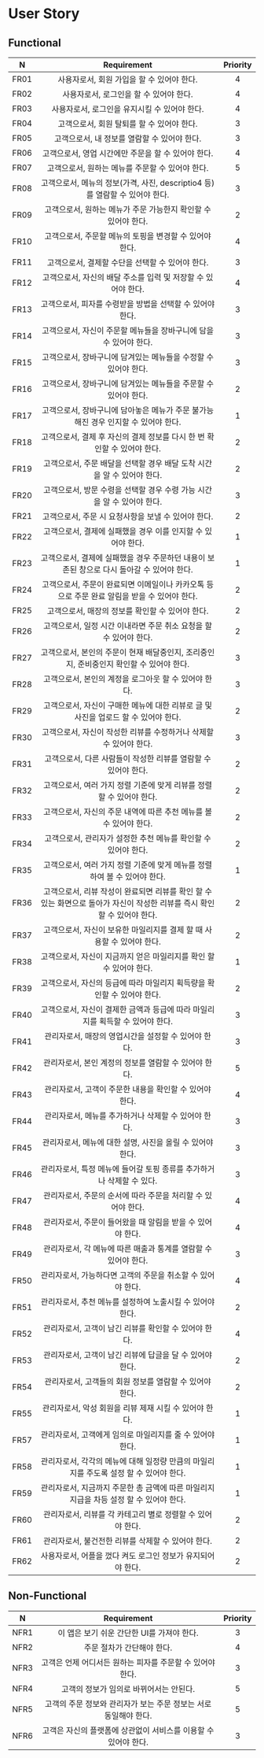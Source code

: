 # User Story

## Functional

N | Requirement | Priority
---|:---:|:---:
FR01 | 사용자로서, 회원 가입을 할 수 있어야 한다. | 4
FR02 | 사용자로서, 로그인을 할 수 있어야 한다. | 4
FR03 | 사용자로서, 로그인을 유지시킬 수 있어야 한다. | 4
FR04 | 고객으로서, 회원 탈퇴를 할 수 있어야 한다. | 3
FR05 | 고객으로서, 내 정보를 열람할 수 있어야 한다. | 3
FR06 | 고객으로서, 영업 시간에만 주문을 할 수 있어야 한다. | 4
FR07 | 고객으로서, 원하는 메뉴를 주문할 수 있어야 한다. | 5
FR08 | 고객으로서, 메뉴의 정보(가격, 사진, descriptio4 등)를 열람할 수 있어야 한다. | 3
FR09 | 고객으로서, 원하는 메뉴가 주문 가능한지 확인할 수 있어야 한다. | 2
FR10 | 고객으로서, 주문할 메뉴의 토핑을 변경할 수 있어야 한다. | 4
FR11 | 고객으로서, 결제할 수단을 선택할 수 있어야 한다. | 3
FR12 | 고객으로서, 자신의 배달 주소를 입력 및 저장할 수 있어야 한다. | 4
FR13 | 고객으로서, 피자를 수령받을 방법을 선택할 수 있어야 한다. | 3
FR14 | 고객으로서, 자신이 주문할 메뉴들을 장바구니에 담을 수 있어야 한다. | 3
FR15 | 고객으로서, 장바구니에 담겨있는 메뉴들을 수정할 수 있어야 한다. | 3
FR16 | 고객으로서, 장바구니에 담겨있는 메뉴들을 주문할 수 있어야 한다. | 2
FR17 | 고객으로서, 장바구니에 담아놓은 메뉴가 주문 불가능해진 경우 인지할 수 있어야  한다. | 1
FR18 | 고객으로서, 결제 후 자신의 결제 정보를 다시 한 번 확인할 수 있어야 한다. | 2
FR19 | 고객으로서, 주문 배달을 선택할 경우 배달 도착 시간을 알 수 있어야 한다. | 2
FR20 | 고객으로서, 방문 수령을 선택할 경우 수령 가능 시간을 알 수 있어야 한다. | 3
FR21 | 고객으로서, 주문 시 요청사항을 보낼 수 있어야 한다. | 2
FR22 | 고객으로서, 결제에 실패했을 경우 이를 인지할 수 있어야 한다. | 1
FR23 | 고객으로서, 결제에 실패했을 경우 주문하던 내용이 보존된 창으로 다시 돌아갈 수 있어야 한다. | 1  
FR24 | 고객으로서, 주문이 완료되면 이메일이나 카카오톡 등으로 주문 완료 알림을 받을 수 있어야 한다. | 2
FR25 | 고객으로서, 매장의 정보를 확인할 수 있어야 한다. | 2
FR26 | 고객으로서, 일정 시간 이내라면 주문 취소 요청을 할 수 있어야 한다. | 2
FR27 | 고객으로서, 본인의 주문이 현재 배달중인지, 조리중인지, 준비중인지 확인할 수 있어야 한다. | 3
FR28 | 고객으로서, 본인의 계정을 로그아웃 할 수 있어야 한다. | 3
FR29 | 고객으로서, 자신이 구매한 메뉴에 대한 리뷰로 글 및 사진을 업로드 할 수 있어야 한다. | 2
FR30 | 고객으로서, 자신이 작성한 리뷰를 수정하거나 삭제할 수 있어야 한다. | 3
FR31 | 고객으로서, 다른 사람들이 작성한 리뷰를 열람할 수 있어야 한다. | 2
FR32 | 고객으로서, 여러 가지 정렬 기준에 맞게 리뷰를 정렬할 수 있어야 한다. | 2
FR33 | 고객으로서, 자신의 주문 내역에 따른 추천 메뉴를 볼 수 있어야 한다. | 2
FR34 | 고객으로서, 관리자가 설정한 추천 메뉴를 확인할 수 있어야 한다. | 2
FR35 | 고객으로서, 여러 가지 정렬 기준에 맞게 메뉴를 정렬하여 볼 수 있어야 한다. | 1
FR36 | 고객으로서, 리뷰 작성이 완료되면 리뷰를 확인 할 수 있는 화면으로 돌아가 자신이 작성한 리뷰를 즉시 확인 할 수 있어야 한다. | 2
FR37 | 고객으로서, 자신이 보유한 마일리지를 결제 할 때 사용할 수 있어야 한다. | 2
FR38 | 고객으로서, 자신이 지금까지 얻은 마일리지를 확인 할 수 있어야 한다. | 1
FR39 | 고객으로서, 자신의 등급에 따라 마일리지 획득량을 확인할 수 있어야 한다. | 2 
FR40 | 고객으로서, 자신이 결제한 금액과 등급에 따라 마일리지를 획득할 수 있어야 한다. | 3
FR41 | 관리자로서, 매장의 영업시간을 설정할 수 있어야 한다. | 3
FR42 | 관리자로서, 본인 계정의 정보를 열람할 수 있어야 한다. | 5
FR43 | 관리자로서, 고객이 주문한 내용을 확인할 수 있어야 한다. | 4
FR44 | 관리자로서, 메뉴를 추가하거나 삭제할 수 있어야 한다. | 3
FR45 | 관리자로서, 메뉴에 대한 설명, 사진을 올릴 수 있어야 한다. | 3
FR46 | 관리자로서, 특정 메뉴에 들어갈 토핑 종류를 추가하거나 삭제할 수 있다. | 3
FR47 | 관리자로서, 주문의 순서에 따라 주문을 처리할 수 있어야 한다. | 4
FR48 | 관리자로서, 주문이 들어왔을 때 알림을 받을 수 있어야 한다. | 4
FR49 | 관리자로서, 각 메뉴에 따른 매출과 통계를 열람할 수 있어야 한다. | 3
FR50 | 관리자로서, 가능하다면 고객의 주문을 취소할 수 있어야 한다. | 4
FR51 | 관리자로서, 추천 메뉴를 설정하여 노출시킬 수 있어야 한다. | 2
FR52 | 관리자로서, 고객이 남긴 리뷰를 확인할 수 있어야 한다. | 4
FR53 | 관리자로서, 고객이 남긴 리뷰에 답글을 달 수 있어야 한다. | 2
FR54 | 관리자로서, 고객들의 회원 정보를 열람할 수 있어야 한다. | 2
FR55 | 관리자로서, 악성 회원을 리뷰 제재 시킬 수 있어야 한다. | 1
FR57 | 관리자로서, 고객에게 임의로 마일리지를 줄 수 있어야 한다. | 1
FR58 | 관리자로서, 각각의 메뉴에 대해 일정량 만큼의 마일리지를 주도록 설정 할 수 있어야 한다. | 1
FR59 | 관리자로서, 지금까지 주문한 총 금액에 따른 마일리지 지급을 차등 설정 할 수 있어야 한다. | 1
FR60 | 관리자로서, 리뷰를 각 카테고리 별로 정렬할 수 있어야 한다. | 2
FR61 | 관리자로서, 불건전한 리뷰를 삭제할 수 있어야 한다. | 2
FR62 | 사용자로서, 어플을 껐다 켜도 로그인 정보가 유지되어야 한다. | 2

## Non-Functional
N | Requirement | Priority
---|:---:|:---:
NFR1 | 이 앱은 보기 쉬운 간단한 UI를 가져야 한다. | 3
NFR2 | 주문 절차가 간단해야 한다. | 4
NFR3 | 고객은 언제 어디서든 원하는 피자를  주문할 수 있어야 한다. | 3
NFR4 | 고객의 정보가 임의로 바뀌어서는 안된다. | 5
NFR5 | 고객의 주문 정보와 관리자가 보는 주문 정보는 서로 동일해야 한다. | 5 
NFR6 | 고객은 자신의 플랫폼에 상관없이 서비스를 이용할 수 있어야 한다. | 3
